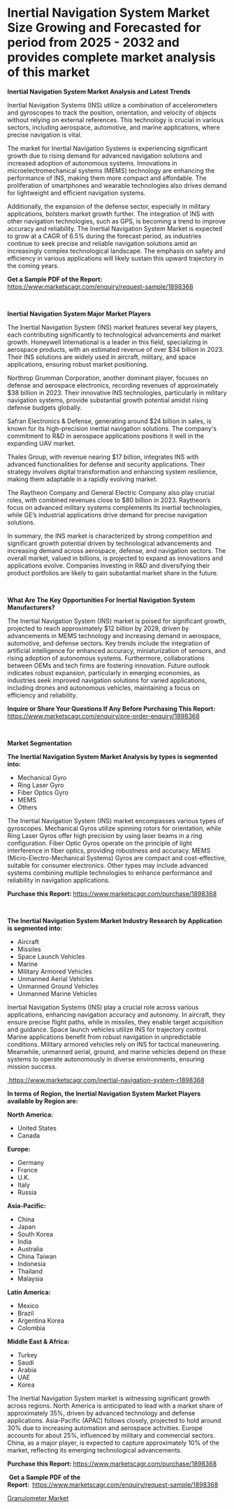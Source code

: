 <p><h1>Inertial Navigation System Market Size Growing and Forecasted for period from 2025 - 2032 and provides complete market analysis of this market</h1></p><p><strong>Inertial Navigation System Market Analysis and Latest Trends</strong></p>
<p><p>Inertial Navigation Systems (INS) utilize a combination of accelerometers and gyroscopes to track the position, orientation, and velocity of objects without relying on external references. This technology is crucial in various sectors, including aerospace, automotive, and marine applications, where precise navigation is vital. </p><p>The market for Inertial Navigation Systems is experiencing significant growth due to rising demand for advanced navigation solutions and increased adoption of autonomous systems. Innovations in microelectromechanical systems (MEMS) technology are enhancing the performance of INS, making them more compact and affordable. The proliferation of smartphones and wearable technologies also drives demand for lightweight and efficient navigation systems.</p><p>Additionally, the expansion of the defense sector, especially in military applications, bolsters market growth further. The integration of INS with other navigation technologies, such as GPS, is becoming a trend to improve accuracy and reliability. The Inertial Navigation System Market is expected to grow at a CAGR of 6.5% during the forecast period, as industries continue to seek precise and reliable navigation solutions amid an increasingly complex technological landscape. The emphasis on safety and efficiency in various applications will likely sustain this upward trajectory in the coming years.</p></p>
<p><strong>Get a Sample PDF of the Report:&nbsp;</strong> <a href="https://www.marketscagr.com/enquiry/request-sample/1898368?utm_campaign=2235&utm_medium=2&utm_source=Github&utm_content=ia&utm_term=16022025&utm_id=inertial-navigation-system">https://www.marketscagr.com/enquiry/request-sample/1898368</a></p>
<p>&nbsp;</p>
<p><strong>Inertial Navigation System Major Market Players</strong></p>
<p><p>The Inertial Navigation System (INS) market features several key players, each contributing significantly to technological advancements and market growth. Honeywell International is a leader in this field, specializing in aerospace products, with an estimated revenue of over $34 billion in 2023. Their INS solutions are widely used in aircraft, military, and space applications, ensuring robust market positioning.</p><p>Northrop Grumman Corporation, another dominant player, focuses on defense and aerospace electronics, recording revenues of approximately $38 billion in 2023. Their innovative INS technologies, particularly in military navigation systems, provide substantial growth potential amidst rising defense budgets globally.</p><p>Safran Electronics & Defense, generating around $24 billion in sales, is known for its high-precision inertial navigation solutions. The company's commitment to R&D in aerospace applications positions it well in the expanding UAV market.</p><p>Thales Group, with revenue nearing $17 billion, integrates INS with advanced functionalities for defense and security applications. Their strategy involves digital transformation and enhancing system resilience, making them adaptable in a rapidly evolving market.</p><p>The Raytheon Company and General Electric Company also play crucial roles, with combined revenues close to $80 billion in 2023. Raytheon’s focus on advanced military systems complements its inertial technologies, while GE’s industrial applications drive demand for precise navigation solutions.</p><p>In summary, the INS market is characterized by strong competition and significant growth potential driven by technological advancements and increasing demand across aerospace, defense, and navigation sectors. The overall market, valued in billions, is projected to expand as innovations and applications evolve. Companies investing in R&D and diversifying their product portfolios are likely to gain substantial market share in the future.</p></p>
<p>&nbsp;</p>
<p><strong>What Are The Key Opportunities For Inertial Navigation System Manufacturers?</strong></p>
<p><p>The Inertial Navigation System (INS) market is poised for significant growth, projected to reach approximately $12 billion by 2028, driven by advancements in MEMS technology and increasing demand in aerospace, automotive, and defense sectors. Key trends include the integration of artificial intelligence for enhanced accuracy, miniaturization of sensors, and rising adoption of autonomous systems. Furthermore, collaborations between OEMs and tech firms are fostering innovation. Future outlook indicates robust expansion, particularly in emerging economies, as industries seek improved navigation solutions for varied applications, including drones and autonomous vehicles, maintaining a focus on efficiency and reliability.</p></p>
<p><strong>Inquire or Share Your Questions If Any Before Purchasing This Report:</strong> <a href="https://www.marketscagr.com/enquiry/pre-order-enquiry/1898368?utm_campaign=2235&utm_medium=2&utm_source=Github&utm_content=ia&utm_term=16022025&utm_id=inertial-navigation-system">https://www.marketscagr.com/enquiry/pre-order-enquiry/1898368</a></p>
<p>&nbsp;</p>
<p><strong>Market Segmentation</strong></p>
<p><strong>The Inertial Navigation System Market Analysis by types is segmented into:</strong></p>
<p><ul><li>Mechanical Gyro</li><li>Ring Laser Gyro</li><li>Fiber Optics Gyro</li><li>MEMS</li><li>Others</li></ul></p>
<p><p>The Inertial Navigation System (INS) market encompasses various types of gyroscopes. Mechanical Gyros utilize spinning rotors for orientation, while Ring Laser Gyros offer high precision by using laser beams in a ring configuration. Fiber Optic Gyros operate on the principle of light interference in fiber optics, providing robustness and accuracy. MEMS (Micro-Electro-Mechanical Systems) Gyros are compact and cost-effective, suitable for consumer electronics. Other types may include advanced systems combining multiple technologies to enhance performance and reliability in navigation applications.</p></p>
<p><strong>Purchase this Report:&nbsp;</strong><a href="https://www.marketscagr.com/purchase/1898368?utm_campaign=2235&utm_medium=2&utm_source=Github&utm_content=ia&utm_term=16022025&utm_id=inertial-navigation-system">https://www.marketscagr.com/purchase/1898368</a></p>
<p>&nbsp;</p>
<p><strong>The Inertial Navigation System Market Industry Research by Application is segmented into:</strong></p>
<p><ul><li>Aircraft</li><li>Missiles</li><li>Space Launch Vehicles</li><li>Marine</li><li>Military Armored Vehicles</li><li>Unmanned Aerial Vehicles</li><li>Unmanned Ground Vehicles</li><li>Unmanned Marine Vehicles</li></ul></p>
<p><p>Inertial Navigation Systems (INS) play a crucial role across various applications, enhancing navigation accuracy and autonomy. In aircraft, they ensure precise flight paths, while in missiles, they enable target acquisition and guidance. Space launch vehicles utilize INS for trajectory control. Marine applications benefit from robust navigation in unpredictable conditions. Military armored vehicles rely on INS for tactical maneuvering. Meanwhile, unmanned aerial, ground, and marine vehicles depend on these systems to operate autonomously in diverse environments, ensuring mission success.</p></p>
<p><a href="https://www.marketscagr.com/inertial-navigation-system-r1898368?utm_campaign=2235&utm_medium=2&utm_source=Github&utm_content=ia&utm_term=16022025&utm_id=inertial-navigation-system">&nbsp;https://www.marketscagr.com/inertial-navigation-system-r1898368</a></p>
<p><strong>In terms of Region, the Inertial Navigation System Market Players available by Region are:</strong></p>
<p>
    <p> <strong> North America: </strong>
        <ul>
            <li>United States</li>
            <li>Canada</li>
        </ul>
        </p> 
    <p> <strong> Europe: </strong>
        <ul>
            <li>Germany</li>
            <li>France</li>
            <li>U.K.</li>
            <li>Italy</li>
            <li>Russia</li>
        </ul>
        </p> 
    <p> <strong> Asia-Pacific: </strong>
        <ul>
            <li>China</li>
            <li>Japan</li>
            <li>South Korea</li>
            <li>India</li>
            <li>Australia</li>
            <li>China Taiwan</li>
            <li>Indonesia</li>
            <li>Thailand</li>
            <li>Malaysia</li>
        </ul>
        </p> 
    <p> <strong> Latin America: </strong>
        <ul>
            <li>Mexico</li>
            <li>Brazil</li>
            <li>Argentina Korea</li>
            <li>Colombia</li>
        </ul>
        </p> 
    <p> <strong> Middle East & Africa: </strong>
        <ul>
            <li>Turkey</li>
            <li>Saudi</li>
            <li>Arabia</li>
            <li>UAE</li>
            <li>Korea</li>
        </ul>
    </p>
    </p>
<p><p>The Inertial Navigation System market is witnessing significant growth across regions. North America is anticipated to lead with a market share of approximately 35%, driven by advanced technology and defense applications. Asia-Pacific (APAC) follows closely, projected to hold around 30% due to increasing automation and aerospace activities. Europe accounts for about 25%, influenced by military and commercial sectors. China, as a major player, is expected to capture approximately 10% of the market, reflecting its emerging technological advancements.</p></p>
<p><strong>Purchase this Report: </strong><a href="https://www.marketscagr.com/purchase/1898368?utm_campaign=2235&utm_medium=2&utm_source=Github&utm_content=ia&utm_term=16022025&utm_id=inertial-navigation-system">https://www.marketscagr.com/purchase/1898368</a></p>
<p>&nbsp;<strong>Get a Sample PDF of the Report:&nbsp;&nbsp;</strong><a href="https://www.marketscagr.com/enquiry/request-sample/1898368?utm_campaign=2235&utm_medium=2&utm_source=Github&utm_content=ia&utm_term=16022025&utm_id=inertial-navigation-system">https://www.marketscagr.com/enquiry/request-sample/1898368</a></p>
<p><strong></strong></p>
<p><p><a href="https://github.com/ilonaenterline65/Market-Research-Report-List-1/blob/main/granulometer-market.md?utm_campaign=2235&utm_medium=2&utm_source=Github&utm_content=ia&utm_term=16022025&utm_id=inertial-navigation-system">Granulometer Market</a></p></p>
